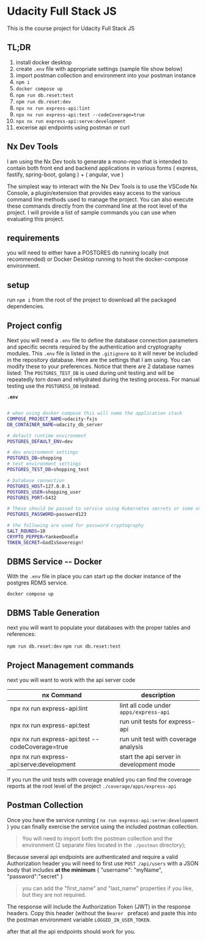 # Udacity Full Stack JS

This is the course project for Udacity Full Stack JS

## TL;DR

1. install docker desktop
1. create `.env` file with appropriate settings (sample file show below)
1. import postman collection and environment into your postman instance
1. `npm i`
1. `docker compose up`
1. `npm run db.reset:test`
1. `npm run db.reset:dev`
1. `npx nx run express-api:lint`
1. `npx nx run express-api:test --codeCoverage=true`
1. `npx nx run express-api:serve:development `
1. excerise api endpoints using postman or curl

## Nx Dev Tools

I am using the Nx Dev tools to generate a mono-repo that is intended to contain both front end and backend applications in various forms ( express, fastify, spring-boot, golang ) + ( angular, vue )

The simplest way to interact with the Nx Dev Tools is to use the VSCode Nx Console, a plugin/extension that provides easy access to the various command line methods used to manage the project.
You can also execute these commands directly from the command line at the root level of the project. I will provide a list of sample commands you can use when evaluating this project.

## requirements

you will need to either have a POSTGRES db running locally (not recommended) or Docker Desktop running to host the docker-compose environment.

## setup

run `npm i` from the root of the project to download all the packaged dependencies.

## Project config

Next you will need a `.env` file to define the database connection parameters and specific secrets required by the authentication and cryptography modules. This `.env` file is listed in the `.gitignore` so it will never be included in the repository database. Here are the settings that I am using. You can modify these to your preferences. Notice that there are 2 database names listed: The `POSTGRES_TEST_DB` is used during unit testing and will be repeatedly torn down and rehydrated during the testing process. For manual testing use the `POSTGRESS_DB` instead.

**`.env`**

```sh

# when using docker compose this will name the application stack
COMPOSE_PROJECT_NAME=udacity-fsjs
DB_CONTAINER_NAME=udacity_db_server

# default runtime environment
POSTGRES_DEFAULT_ENV=dev

# dev environment settings
POSTGRES_DB=shopping
# test environment settings
POSTGRES_TEST_DB=shopping_test

# Database connection
POSTGRES_HOST=127.0.0.1
POSTGRES_USER=shopping_user
POSTGRES_PORT=5432

# These should be passed to service using Kubernetes secrets or some other secure config
POSTGRES_PASSWORD=password123

# the following are used for password cryptography
SALT_ROUNDS=10
CRYPTO_PEPPER=YankeeDoodle
TOKEN_SECRET=GodIsSovereign!

```

## DBMS Service -- Docker

With the `.env` file in place you can start up the docker instance of the postgres RDMS service.

`docker compose up`

## DBMS Table Generation

next you will want to populate your databases with the proper tables and references:

`npm run db.reset:dev`
`npm run db.reset:test`

## Project Management commands

next you will want to work with the api server code

| nx Command                                      | description                              |
| ----------------------------------------------- | ---------------------------------------- |
| npx nx run express-api:lint                     | lint all code under `apps/express-api`   |
| npx nx run express-api:test                     | run unit tests for express-api           |
| npx nx run express-api:test --codeCoverage=true | run unit test with coverage analysis     |
| npx nx run express-api:serve:development        | start the api server in development mode |

If you run the unit tests with coverage enabled you can find the coverage reports at the root level of the project `./coverage/apps/express-api`

## Postman Collection

Once you have the service running ( `nx run express-api:serve:development` )
you can finally exercise the service using the included postman collection.

> You will need to import both the postman collection and the environment (2 separate files located in the `./postman` directory);

Because several api endpoints are authenticated and require a valid Authorization header you will need to first use `POST /api/users` with a JSON body that includes **at the minimum** { "username": "myName", "password":"secret" }

> you can add the "first_name" and "last_name" properties if you like, but they are not required.

The response will include the Authorization Token (JWT) in the response headers. Copy this header (without the `Bearer ` preface) and paste this into the postman environment variable `LOGGED_IN_USER_TOKEN`.

after that all the api endpoints should work for you.
